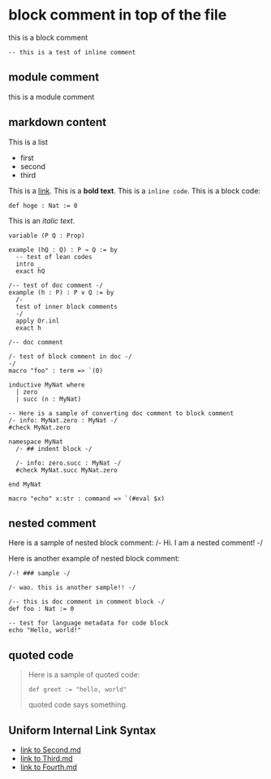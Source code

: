 # block comment in top of the file
this is a block comment

```lean
-- this is a test of inline comment
```

## module comment
this is a module comment

## markdown content
This is a list
* first
* second
* third

This is a [link](hoge).
This is a **bold text**.
This is a `inline code`.
This is a block code:
```lean
def hoge : Nat := 0
```
This is an *italic text*.

```lean
variable (P Q : Prop)

example (hQ : Q) : P → Q := by
  -- test of lean codes
  intro _
  exact hQ

/-- test of doc comment -/
example (h : P) : P ∨ Q := by
  /-
  test of inner block comments
  -/
  apply Or.inl
  exact h

/-- doc comment

/- test of block comment in doc -/
-/
macro "foo" : term => `(0)

inductive MyNat where
  | zero
  | succ (n : MyNat)

-- Here is a sample of converting doc comment to block comment
/- info: MyNat.zero : MyNat -/
#check MyNat.zero

namespace MyNat
  /- ## indent block -/

  /- info: zero.succ : MyNat -/
  #check MyNat.succ MyNat.zero

end MyNat

macro "echo" x:str : command => `(#eval $x)
```

## nested comment
Here is a sample of nested block comment:
/- Hi. I am a nested comment! -/

Here is another example of nested block comment:
```lean
/-! ### sample -/

/- wao. this is another sample!! -/

/-- this is doc comment in comment block -/
def foo : Nat := 0
```

```text
-- test for language metadata for code block
echo "Hello, world!"
```

## quoted code

> Here is a sample of quoted code:
> ```lean
> def greet := "hello, world"
> ```
> quoted code says something.

## Uniform Internal Link Syntax

* [link to Second.md](Second/Second.md)
* [link to Third.md](Third/Third/Third.md)
* [link to Fourth.md](Fourth.md)
